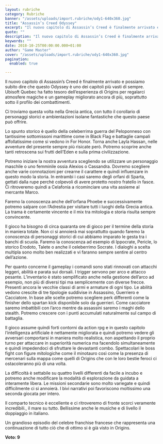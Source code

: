 ```yaml
---
layout: rubriche
category: Rubriche
banner: "/assets/uploads/import.rubriche/ody1-640x360.jpg"
title: "Assassin’s Creed Odyssey"
excerpt: "Il nuovo capitolo di Assassin’s Creed è finalmente arrivato e possiamo subito dire che questo Odyssey è uno dei capitoli più vasti di sempre. Ubisoft Quebec ha fatto tesoro dell’esperienza di Origins per regalarci atmosfere magiche e un gameplay migliorato ancora di più, soprattutto sotto il profilo dei combattimenti. Ci troviamo questa volta nella Grecia [&hellip"
quote: ""
description: "Il nuovo capitolo di Assassin’s Creed è finalmente arrivato e possiamo subito dire che questo Odyssey è uno dei capitoli più vasti di sempre. Ubisoft Quebec ha fatto tesoro dell’esperienza di Origins per regalarci atmosfere magiche e un gameplay migliorato ancora di più, soprattutto sotto il profilo dei combattimenti. Ci troviamo questa volta nella Grecia [&hellip"
keywords: ""
date: 2018-10-25T00:00:00.000+01:00
author: "Game Master"
cover: "/assets/uploads/import.rubriche/ody1-640x360.jpg"
pagination:
  enabled: true

---
```


Il nuovo capitolo di Assassin’s Creed è finalmente arrivato e possiamo subito dire che questo Odyssey è uno dei capitoli più vasti di sempre. Ubisoft Quebec ha fatto tesoro dell’esperienza di Origins per regalarci atmosfere magiche e un gameplay migliorato ancora di più, soprattutto sotto il profilo dei combattimenti.

Ci troviamo questa volta nella Grecia antica, con tutto il corollario di personaggi storici e ambientazioni isolane fantastiche che questo paese può offrire.

Lo spunto storico è quello della celeberrima guerra del Peloponneso con tantissime sottomissoni marittime come in Black Flag e battaglie campali affollatissime come si vedono in For Honor. Torna anche Layla Hassan, nelle avventure del presente sempre più risicate però. Potremo scoprire anche tanti retroscena sui frutti dell’Eden e sulla prima civilizzazione.

Potremo iniziare la nostra avventura scegliendo se utilizzare un personaggio maschile o uno femminile ossia Alexios o Cassandra. Dovremo scegliere anche varie connotazioni per crearne il carattere e quindi influenzare in questo modo la storia. In entrambi i casi saremo degli orfani di Sparta, gettati dalla rupe perché colpevoli di avere protetto nostro fratello in fasce. Ci ritroveremo quindi a Celafonia a ricominciare una vita assieme al mercante Marco.

Faremo la conoscenza anche dell’orfana Phoebe e successivamente potremo salpare con l’Adrestia per visitare tutti i luoghi della Grecia antica. La trama è certamente vincente e il mix tra mitologia e storia risulta sempre convincente.

Il gioco ha bisogno di circa quaranta ore di gioco per il termine della storia in maniera totale. Non ci si annoierà mai soprattutto quando faremo la conoscenza di personaggi storici di cui abbiamo imparato le gesta tra i banchi di scuola. Faremo la conoscenza ad esempio di Ippocrate, Pericle, lo storico Erodoto, Talete o anche il celeberrimo Socrate. I dialoghi a scelta multipla sono molto ben realizzati e vi faranno sempre sentire al centro dell’azione.

Per quanto concerne il gameplay i comandi sono stati rinnovati con attacchi leggeri, abilità e parata sui dorsali. I trigger servono per arco e attacco pesante. L’inventario è stato semplificato anche nella gestione dell’arco ad esempio, non più di diversi tipi ma semplicemente con diverse frecce. Presenti ancora le vecchie classi di armi e armature di ogni tipo. Le abilità vedono crescite di tre tipologie suddivise in Assassino, Guerriero e Cacciatore. In base alle scelte potremo scegliere perk differenti come la finisher dello spartan kick disponibile solo da guerrieri. Come cacciatore saremo imbattibili con l’arco mentre da assassini saremo i maghi dello stealth. Potremo crescere con i punti accumulati naturalmente sul campo di battaglia.

Il gioco assume quindi forti contorni da action rpg e in questo capitolo l’intelligenza artificiale è nettamente migliorata e quindi potremo vedere gli avversari comportarsi in maniera molto realistica, non aspettando il proprio turno per attaccare in superiorità numerica ma facendolo simultaneamente e quindi impedendoci di sfruttare le devastanti combo. Spettacolari le boss fight con figure mitologiche come il minotauro così come la presenza di mercenari sulla mappa come quelli di Origins che con le loro bestie feroci ci ostacoleranno più di una volta.

La difficoltà è settabile su quattro livelli differenti da facile a incubo e potremo anche modificare la modalità di esplorazione da guidata a interamente libera. Le missioni secondarie sono molto variegate e quindi difficilmente ci si annoierà. I bivi narrativi poi favoriscono moltissimo una seconda giocata per intero.

Il comparto tecnico è eccellente e ci ritroveremo di fronte scorci veramente incredibili., il mare su tutto. Bellissime anche le musiche e di livello il doppiaggio in italiano.

Un grandioso episodio del celebre franchise francese che rappresenta una continuazione di tutto ciò che di ottimo si è già visto in Origins.

**Voto: 9**